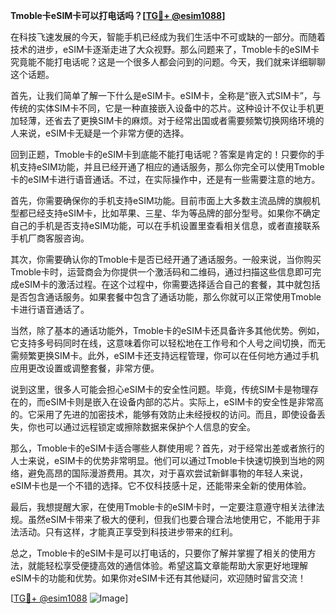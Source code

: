 **Tmoble卡eSIM卡可以打电话吗？[[TG💪+ @esim1088](https://t.me/s/esim1088)]**

在科技飞速发展的今天，智能手机已经成为我们生活中不可或缺的一部分。而随着技术的进步，eSIM卡逐渐走进了大众视野。那么问题来了，Tmoble卡的eSIM卡究竟能不能打电话呢？这是一个很多人都会问到的问题。今天，我们就来详细聊聊这个话题。

首先，让我们简单了解一下什么是eSIM卡。eSIM卡，全称是“嵌入式SIM卡”，与传统的实体SIM卡不同，它是一种直接嵌入设备中的芯片。这种设计不仅让手机更加轻薄，还省去了更换SIM卡的麻烦。对于经常出国或者需要频繁切换网络环境的人来说，eSIM卡无疑是一个非常方便的选择。

回到正题，Tmoble卡的eSIM卡到底能不能打电话呢？答案是肯定的！只要你的手机支持eSIM功能，并且已经开通了相应的通话服务，那么你完全可以使用Tmoble卡的eSIM卡进行语音通话。不过，在实际操作中，还是有一些需要注意的地方。

首先，你需要确保你的手机支持eSIM功能。目前市面上大多数主流品牌的旗舰机型都已经支持eSIM卡，比如苹果、三星、华为等品牌的部分型号。如果你不确定自己的手机是否支持eSIM功能，可以在手机设置里查看相关信息，或者直接联系手机厂商客服咨询。

其次，你需要确认你的Tmoble卡是否已经开通了通话服务。一般来说，当你购买Tmoble卡时，运营商会为你提供一个激活码和二维码，通过扫描这些信息即可完成eSIM卡的激活过程。在这个过程中，你需要选择适合自己的套餐，其中就包括是否包含通话服务。如果套餐中包含了通话功能，那么你就可以正常使用Tmoble卡进行语音通话了。

当然，除了基本的通话功能外，Tmoble卡的eSIM卡还具备许多其他优势。例如，它支持多号码同时在线，这意味着你可以轻松地在工作号和个人号之间切换，而无需频繁更换SIM卡。此外，eSIM卡还支持远程管理，你可以在任何地方通过手机应用更改设置或调整套餐，非常方便。

说到这里，很多人可能会担心eSIM卡的安全性问题。毕竟，传统SIM卡是物理存在的，而eSIM卡则是嵌入在设备内部的芯片。实际上，eSIM卡的安全性是非常高的。它采用了先进的加密技术，能够有效防止未经授权的访问。而且，即使设备丢失，你也可以通过远程锁定或擦除数据来保护个人信息的安全。

那么，Tmoble卡的eSIM卡适合哪些人群使用呢？首先，对于经常出差或者旅行的人士来说，eSIM卡的优势非常明显。他们可以通过Tmoble卡快速切换到当地的网络，避免高昂的国际漫游费用。其次，对于喜欢尝试新鲜事物的年轻人来说，eSIM卡也是一个不错的选择。它不仅科技感十足，还能带来全新的使用体验。

最后，我想提醒大家，在使用Tmoble卡的eSIM卡时，一定要注意遵守相关法律法规。虽然eSIM卡带来了极大的便利，但我们也要合理合法地使用它，不能用于非法活动。只有这样，才能真正享受到科技进步带来的红利。

总之，Tmoble卡的eSIM卡是可以打电话的，只要你了解并掌握了相关的使用方法，就能轻松享受便捷高效的通信体验。希望这篇文章能帮助大家更好地理解eSIM卡的功能和优势。如果你对eSIM卡还有其他疑问，欢迎随时留言交流！

[[TG💪+ @esim1088](https://t.me/s/esim1088) ![Image](https://i.postimg.cc/4NQfJmqS/Snipaste-2025-05-13-00-14-12.png)]